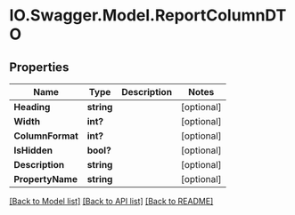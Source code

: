 # IO.Swagger.Model.ReportColumnDTO
## Properties

Name | Type | Description | Notes
------------ | ------------- | ------------- | -------------
**Heading** | **string** |  | [optional] 
**Width** | **int?** |  | [optional] 
**ColumnFormat** | **int?** |  | [optional] 
**IsHidden** | **bool?** |  | [optional] 
**Description** | **string** |  | [optional] 
**PropertyName** | **string** |  | [optional] 

[[Back to Model list]](../README.md#documentation-for-models) [[Back to API list]](../README.md#documentation-for-api-endpoints) [[Back to README]](../README.md)

